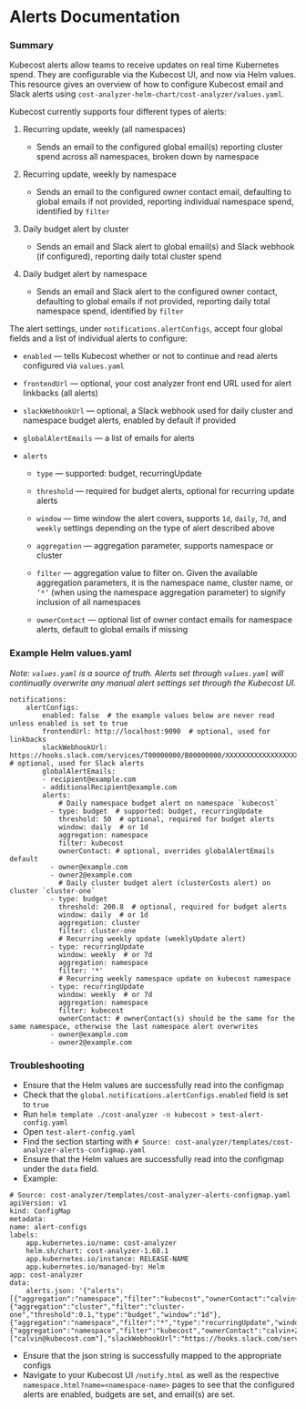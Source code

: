 ﻿# Alerts Documentation

### Summary

Kubecost alerts allow teams to receive updates on real time Kubernetes spend. They are configurable via the Kubecost UI, and now via Helm values. This resource gives an overview of how to configure Kubecost email and Slack alerts using `cost-analyzer-helm-chart/cost-analyzer/values.yaml`.
  

Kubecost currently supports four different types of alerts:

 1.  Recurring update, weekly (all namespaces)

	 - Sends an email to the configured global email(s) reporting cluster spend across all namespaces, broken down by namespace

 2.  Recurring update, weekly by namespace
    
	 - Sends an email to the configured owner contact email, defaulting to global emails if not provided, reporting individual namespace spend, identified by `filter`

 3.  Daily budget alert by cluster

	 - Sends an email and Slack alert to global email(s) and Slack webhook (if configured), reporting daily total cluster spend

 4. Daily budget alert by namespace

	 - Sends an email and Slack alert to the configured owner contact, defaulting to global emails if not provided, reporting daily total namespace spend, identified by `filter`
  
The alert settings, under `notifications.alertConfigs`, accept four global fields and a list of individual alerts to configure:

-   `enabled` — tells Kubecost whether or not to continue and read alerts configured via `values.yaml`
    
-   `frontendUrl` — optional, your cost analyzer front end URL used for alert linkbacks (all alerts)
    
-   `slackWebhookUrl` — optional, a Slack webhook used for daily cluster and namespace budget alerts, enabled by default if provided
    
-   `globalAlertEmails` — a list of emails for alerts
    
-   `alerts`

	-   `type` — supported: budget, recurringUpdate
	    
	-   `threshold` — required for budget alerts, optional for recurring update alerts
	    
	-   `window` — time window the alert covers, supports `1d`, `daily`, `7d`, and `weekly` settings depending on the type of alert described above
	    
	-   `aggregation` — aggregation parameter, supports namespace or cluster
	    
	-   `filter` — aggregation value to filter on. Given the available aggregation parameters, it is the namespace name, cluster name, or `’*’` (when using the namespace aggregation parameter) to signify inclusion of all namespaces
	    
	-   `ownerContact` — optional list of owner contact emails for namespace alerts, default to global emails if missing

### Example Helm values.yaml

*Note: `values.yaml` is a source of truth. Alerts set through `values.yaml` will continually overwrite any manual alert settings set through the Kubecost UI.*

```
notifications:
	alertConfigs:
		enabled: false  # the example values below are never read unless enabled is set to true
		frontendUrl: http://localhost:9090  # optional, used for linkbacks
		slackWebhookUrl: https://hooks.slack.com/services/T00000000/B00000000/XXXXXXXXXXXXXXXXXXXXXXXX  # optional, used for Slack alerts
		globalAlertEmails:
		- recipient@example.com
		- additionalRecipient@example.com
		alerts:
			# Daily namespace budget alert on namespace `kubecost`
		  - type: budget  # supported: budget, recurringUpdate
			threshold: 50  # optional, required for budget alerts
			window: daily  # or 1d
			aggregation: namespace
			filter: kubecost
			ownerContact: # optional, overrides globalAlertEmails default
		  - owner@example.com
		  - owner2@example.com
			# Daily cluster budget alert (clusterCosts alert) on cluster `cluster-one`
		  - type: budget
			threshold: 200.8  # optional, required for budget alerts
			window: daily  # or 1d
			aggregation: cluster
			filter: cluster-one
			# Recurring weekly update (weeklyUpdate alert)
		  - type: recurringUpdate
			window: weekly  # or 7d
			aggregation: namespace
			filter: '*'
			# Recurring weekly namespace update on kubecost namespace
		  - type: recurringUpdate
			window: weekly  # or 7d
			aggregation: namespace
			filter: kubecost
			ownerContact: # ownerContact(s) should be the same for the same namespace, otherwise the last namespace alert overwrites
		  - owner@example.com
		  - owner2@example.com
```

### Troubleshooting

-   Ensure that the Helm values are successfully read into the configmap
-   Check that the `global.notifications.alertConfigs.enabled` field is set to `true`
-   Run `helm template ./cost-analyzer -n kubecost > test-alert-config.yaml`
-   Open `test-alert-config.yaml`
-   Find the section starting with `# Source: cost-analyzer/templates/cost-analyzer-alerts-configmap.yaml`
-   Ensure that the Helm values are successfully read into the configmap under the `data` field.
-   Example:
```
# Source: cost-analyzer/templates/cost-analyzer-alerts-configmap.yaml
apiVersion: v1
kind: ConfigMap
metadata:
name: alert-configs
labels:
	app.kubernetes.io/name: cost-analyzer
	helm.sh/chart: cost-analyzer-1.68.1
	app.kubernetes.io/instance: RELEASE-NAME
	app.kubernetes.io/managed-by: Helm
app: cost-analyzer
data:
	alerts.json: '{"alerts":[{"aggregation":"namespace","filter":"kubecost","ownerContact":"calvin+2@kubecost.com","threshold":0.1,"type":"budget","window":"1d"},{"aggregation":"cluster","filter":"cluster-one","threshold":0.1,"type":"budget","window":"1d"},{"aggregation":"namespace","filter":"*","type":"recurringUpdate","window":"7d"},{"aggregation":"namespace","filter":"kubecost","ownerContact":"calvin+2@kubecost.com","type":"recurringUpdate","window":"7d"}],"enabled":true,"frontendUrl":"http://35.239.230.16:9090","globalAlertEmails":["calvin@kubecost.com"],"slackWebhookUrl":"https://hooks.slack.com/services/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"}'
```

-   Ensure that the json string is successfully mapped to the appropriate configs
-   Navigate to your Kubecost UI `/notify.html` as well as the respective `namespace.html?name=<namespace-name>` pages to see that the configured alerts are enabled, budgets are set, and email(s) are set.
